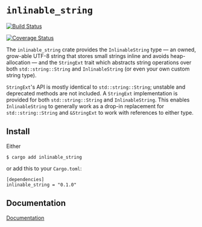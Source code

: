 # `inlinable_string`

[![Build Status](https://travis-ci.org/fitzgen/inlinable_string.png?branch=master)](https://travis-ci.org/fitzgen/inlinable_string)

[![Coverage Status](https://coveralls.io/repos/fitzgen/inlinable_string/badge.svg?branch=master&service=github)](https://coveralls.io/github/fitzgen/inlinable_string?branch=master)

The `inlinable_string` crate provides the `InlinableString` type &mdash; an
owned, grow-able UTF-8 string that stores small strings inline and avoids
heap-allocation &mdash; and the `StringExt` trait which abstracts string
operations over both `std::string::String` and `InlinableString` (or even your
own custom string type).

`StringExt`'s API is mostly identical to `std::string::String`; unstable and
deprecated methods are not included. A `StringExt` implementation is provided
for both `std::string::String` and `InlinableString`. This enables
`InlinableString` to generally work as a drop-in replacement for
`std::string::String` and `&StringExt` to work with references to either type.

## Install

Either

    $ cargo add inlinable_string

or add this to your `Cargo.toml`:

    [dependencies]
    inlinable_string = "0.1.0"

## Documentation

[Documentation](http://fitzgen.github.io/inlinable_string/inlinable_string/index.html)
